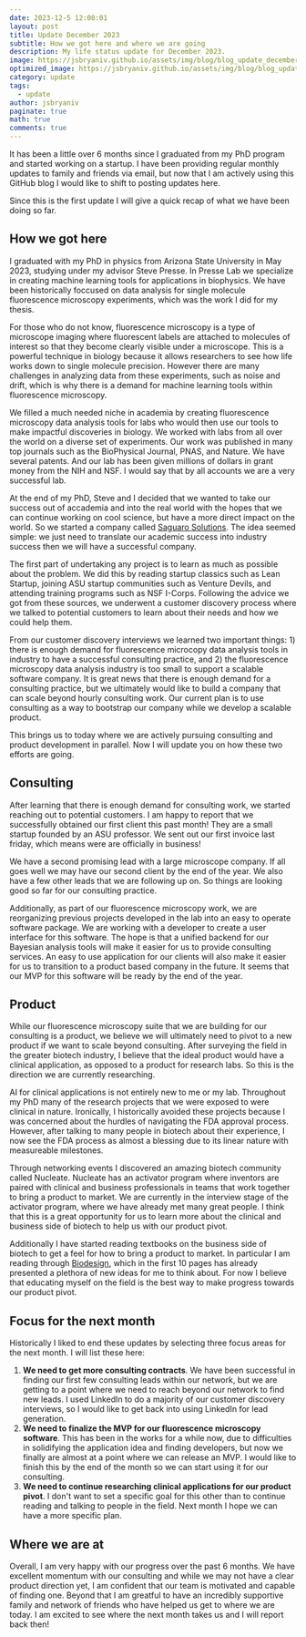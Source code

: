 ```yaml
---
date: 2023-12-5 12:00:01
layout: post
title: Update December 2023
subtitle: How we got here and where we are going
description: My life status update for December 2023.
image: https://jsbryaniv.github.io/assets/img/blog/blog_update_december2023.jpg
optimized_image: https://jsbryaniv.github.io/assets/img/blog/blog_update_december2023.jpg
category: update
tags:
  - update
author: jsbryaniv
paginate: true
math: true
comments: true
---
```


It has been a little over 6 months since I graduated from my PhD program and started working on a startup. I have been providing regular monthly updates to family and friends via email, but now that I am actively using this GitHub blog I would like to shift to posting updates here.

Since this is the first update I will give a quick recap of what we have been doing so far.

## How we got here

I graduated with my PhD in physics from Arizona State University in May 2023, studying under my advisor Steve Presse. In Presse Lab we specialize in creating machine learning tools for applications in biophysics. We have been historically foccused on data analysis for single molecule fluorescence microscopy experiments, which was the work I did for my thesis.

For those who do not know, fluorescence microscopy is a type of microscope imaging where fluorescent labels are attached to molecules of interest so that they become clearly visible under a microscope. This is a powerful technique in biology because it allows researchers to see how life works down to single molecule precision. However there are many challenges in analyzing data from these experiments, such as noise and drift, which is why there is a demand for machine learning tools within fluorescence microscopy.

We filled a much needed niche in academia by creating fluorescence microscopy data analysis tools for labs who would then use our tools to make impactful discoveries in biology. We worked with labs from all over the world on a diverse set of experiments. Our work was published in many top journals such as the BioPhysical Journal, PNAS, and Nature. We have several patents. And our lab has been given millions of dollars in grant money from the NIH and NSF. I would say that by all accounts we are a very successful lab.

At the end of my PhD, Steve and I decided that we wanted to take our success out of accademia and into the real world with the hopes that we can continue working on cool science, but have a more direct impact on the world. So we started a company called [Saguaro Solutions](saguarosolutions.com). The idea seemed simple: we just need to translate our academic success into industry success then we will have a successful company.

The first part of undertaking any project is to learn as much as possible about the problem. We did this by reading startup classics such as Lean Startup, joining ASU startup communities such as Venture Devils, and attending training programs such as NSF I-Corps. Following the advice we got from these sources, we underwent a customer discovery process where we talked to potential customers to learn about their needs and how we could help them.

From our customer discovery interviews we learned two important things: 1) there is enough demand for fluorescence microcopy data analysis tools in industry to have a successful consulting practice, and 2) the fluorescence microscopy data analysis industry is too small to support a scalable software company. It is great news that there is enough demand for a consulting practice, but we ultimately would like to build a company that can scale beyond hourly consulting work. Our current plan is to use consulting as a way to bootstrap our company while we develop a scalable product.

This brings us to today where we are actively pursuing consulting and product development in parallel. Now I will update you on how these two efforts are going.

## Consulting

After learning that there is enough demand for consulting work, we started reaching out to potential customers. I am happy to report that we successfully obtained our first client this past month! They are a small startup founded by an ASU professor. We sent out our first invoice last friday, which means were are officially in business!

We have a second promising lead with a large microscope company. If all goes well we may have our second client by the end of the year. We also have a few other leads that we are following up on. So things are looking good so far for our consulting practice.

Additionally, as part of our fluorescence microscopy work, we are reorganizing previous projects developed in the lab into an easy to operate software package. We are working with a developer to create a user interface for this software. The hope is that a unified backend for our Bayesian analysis tools will make it easier for us to provide consulting services. An easy to use application for our clients will also make it easier for us to transition to a product based company in the future. It seems that our MVP for this software will be ready by the end of the year.

## Product

While our fluorescence microscopy suite that we are building for our consulting is a product, we believe we will ultimately need to pivot to a new product if we want to scale beyond consulting. After surveying the field in the greater biotech industry, I believe that the ideal product would have a clinical application, as opposed to a product for research labs. So this is the direction we are currently researching.

AI for clinical applications is not entirely new to me or my lab. Throughout my PhD many of the research projects that we were exposed to were clinical in nature. Ironically, I historically avoided these projects because I was concerned about the hurdles of navigating the FDA approval process. However, after talking to many people in biotech about their experience, I now see the FDA process as almost a blessing due to its linear nature with measureable milestones.

Through networking events I discovered an amazing biotech community called Nucleate. Nucleate has an activator program where inventors are paired with clinical and business professionals in teams that work together to bring a product to market. We are currently in the interview stage of the activator program, where we have already met many great people. I think that this is a great opportunity for us to learn more about the clinical and business side of biotech to help us with our product pivot.

Additionally I have started reading textbooks on the business side of biotech to get a feel for how to bring a product to market. In particular I am reading through [Biodesign](https://a.co/d/0Sg4cWH), which in the first 10 pages has already presented a plethora of new ideas for me to think about. For now I believe that educating myself on the field is the best way to make progress towards our product pivot.

## Focus for the next month

Historically I liked to end these updates by selecting three focus areas for the next month. I will list these here:

1) **We need to get more consulting contracts**. We have been successful in finding our first few consulting leads within our network, but we are getting to a point where we need to reach beyond our network to find new leads. I used LinkedIn to do a majority of our customer discovery interviews, so I would like to get back into using LinkedIn for lead generation.
2) **We need to finalize the MVP for our fluorescence microscopy software**. This has been in the works for a while now, due to difficulties in solidifying the application idea and finding developers, but now we finally are almost at a point where we can release an MVP. I would like to finish this by the end of the month so we can start using it for our consulting.
3) **We need to continue researching clinical applications for our product pivot**. I don't want to set a specific goal for this other than to continue reading and talking to people in the field. Next month I hope we can have a more specific plan.

## Where we are at

Overall, I am very happy with our progress over the past 6 months. We have excellent momentum with our consulting and while we may not have a clear product direction yet, I am confident that our team is motivated and capable of finding one. Beyond that I am greatful to have an incredibly supportive family and network of friends who have helped us get to where we are today. I am excited to see where the next month takes us and I will report back then!
